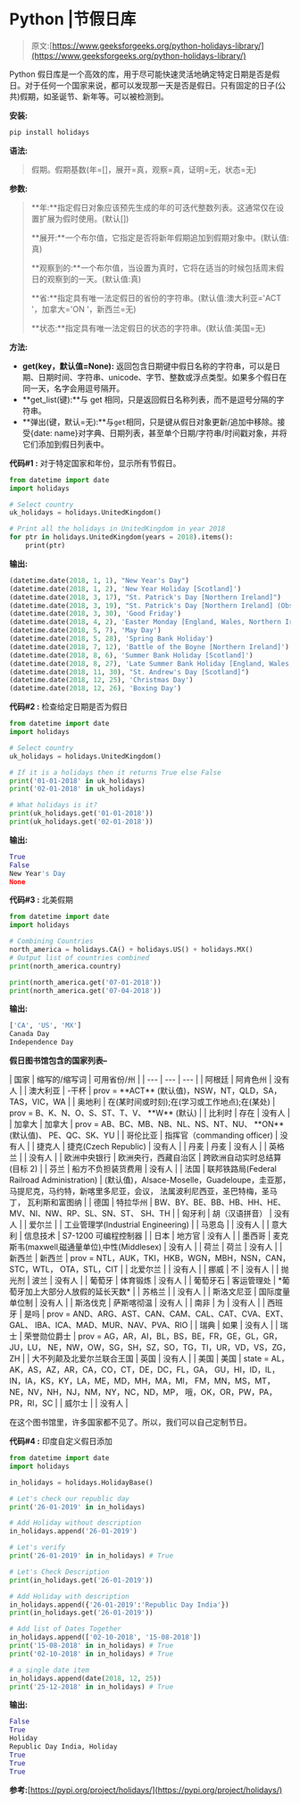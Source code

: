 # Python |节假日库

> 原文:[https://www.geeksforgeeks.org/python-holidays-library/](https://www.geeksforgeeks.org/python-holidays-library/)

Python 假日库是一个高效的库，用于尽可能快速灵活地确定特定日期是否是假日。对于任何一个国家来说，都可以发现那一天是否是假日。只有固定的日子(公共)假期，如圣诞节、新年等。可以被检测到。

**安装:**

```py
pip install holidays
```

**语法:**

> 假期。假期基数(年=[]，展开=真，观察=真，证明=无，状态=无)

**参数:**

> **年:**指定假日对象应该预先生成的年的可迭代整数列表。这通常仅在设置扩展为假时使用。(默认[])
> 
> **展开:**一个布尔值，它指定是否将新年假期追加到假期对象中。(默认值:真)
> 
> **观察到的:**一个布尔值，当设置为真时，它将在适当的时候包括周末假日的观察到的一天。(默认值:真)
> 
> **省:**指定具有唯一法定假日的省份的字符串。(默认值:澳大利亚='ACT '，加拿大='ON '，新西兰=无)
> 
> **状态:**指定具有唯一法定假日的状态的字符串。(默认值:美国=无)

**方法:**

*   **get(key，默认值=None):** 返回包含日期键中假日名称的字符串，可以是日期、日期时间、字符串、unicode、字节、整数或浮点类型。如果多个假日在同一天，名字会用逗号隔开。
*   **get_list(键):**与 get 相同，只是返回假日名称列表，而不是逗号分隔的字符串。
*   **弹出(键，默认=无):**与`get`相同，只是键从假日对象更新/追加中移除。接受{date: name}对字典、日期列表，甚至单个日期/字符串/时间戳对象，并将它们添加到假日列表中。

**代码#1 :** 对于特定国家和年份，显示所有节假日。

```py
from datetime import date
import holidays

# Select country
uk_holidays = holidays.UnitedKingdom()

# Print all the holidays in UnitedKingdom in year 2018
for ptr in holidays.UnitedKingdom(years = 2018).items():
    print(ptr)
```

**输出:**

```py
(datetime.date(2018, 1, 1), "New Year's Day")
(datetime.date(2018, 1, 2), 'New Year Holiday [Scotland]')
(datetime.date(2018, 3, 17), "St. Patrick's Day [Northern Ireland]")
(datetime.date(2018, 3, 19), "St. Patrick's Day [Northern Ireland] (Observed)")
(datetime.date(2018, 3, 30), 'Good Friday')
(datetime.date(2018, 4, 2), 'Easter Monday [England, Wales, Northern Ireland]')
(datetime.date(2018, 5, 7), 'May Day')
(datetime.date(2018, 5, 28), 'Spring Bank Holiday')
(datetime.date(2018, 7, 12), 'Battle of the Boyne [Northern Ireland]')
(datetime.date(2018, 8, 6), 'Summer Bank Holiday [Scotland]')
(datetime.date(2018, 8, 27), 'Late Summer Bank Holiday [England, Wales, Northern Ireland]')
(datetime.date(2018, 11, 30), "St. Andrew's Day [Scotland]")
(datetime.date(2018, 12, 25), 'Christmas Day')
(datetime.date(2018, 12, 26), 'Boxing Day')

```

**代码#2 :** 检查给定日期是否为假日

```py
from datetime import date
import holidays

# Select country
uk_holidays = holidays.UnitedKingdom()

# If it is a holidays then it returns True else False
print('01-01-2018' in uk_holidays)
print('02-01-2018' in uk_holidays)

# What holidays is it?
print(uk_holidays.get('01-01-2018'))
print(uk_holidays.get('02-01-2018'))
```

**输出:**

```py
True
False
New Year's Day
None

```

**代码#3 :** 北美假期

```py
from datetime import date
import holidays

# Combining Countries
north_america = holidays.CA() + holidays.US() + holidays.MX()
# Output list of countries combined
print(north_america.country)

print(north_america.get('07-01-2018'))
print(north_america.get('07-04-2018'))
```

**输出:**

```py
['CA', 'US', 'MX']
Canada Day
Independence Day

```

**假日图书馆包含的国家列表–**

<colgroup><col><col><col></colgroup>
| 国家 | 缩写的/缩写词 | 可用省份/州 |
| --- | --- | --- |
| 阿根廷 | 阿肯色州 | 没有人 |
| 澳大利亚 | -干杯 | prov = **ACT** (默认值)，NSW，NT，QLD，SA，TAS，VIC，WA |
| 奥地利 | 在(某时间或时刻);在(学习或工作地点);在(某处) | prov = B、K、N、O、S、ST、T、V、 **W** (默认) |
| 比利时 | 存在 | 没有人 |
| 加拿大 | 加拿大 | prov = AB、BC、MB、NB、NL、NS、NT、NU、 **ON** (默认值)、
PE、QC、SK、YU |
| 哥伦比亚 | 指挥官（commanding officer) | 没有人 |
| 捷克人 | 捷克(Czech Republic) | 没有人 |
| 丹麦 | 丹麦 | 没有人 |
| 英格兰 |  | 没有人 |
| 欧洲中央银行 | 欧洲央行，西藏自治区 | 跨欧洲自动实时总结算(目标 2) |
| 芬兰 | 船方不负担装货费用 | 没有人 |
| 法国 | 联邦铁路局(Federal Railroad Administration) | (默认值)，Alsace-Moselle，Guadeloupe，圭亚那，
马提尼克，马约特，新喀里多尼亚，会议，
法属波利尼西亚，圣巴特梅，圣马丁，
瓦利斯和富图纳 |
| 德国 | 特拉华州 | BW、BY、BE、BB、HB、HH、HE、MV、NI、NW、RP、SL、SN、ST、
SH、TH |
| 匈牙利 | 胡（汉语拼音） | 没有人 |
| 爱尔兰 |  | 工业管理学(Industrial Engineering) |
| 马恩岛 |  | 没有人 |
| 意大利 | 信息技术 | S7-1200 可编程控制器 |
| 日本 | 地方官 | 没有人 |
| 墨西哥 | 麦克斯韦(maxwellˌ磁通量单位)ˌ中性(Middlesex) | 没有人 |
| 荷兰 | 荷兰 | 没有人 |
| 新西兰 | 新西兰 | prov = NTL，AUK，TKI，HKB，WGN，MBH，NSN，CAN，STC，WTL，
OTA，STL，CIT |
| 北爱尔兰 |  | 没有人 |
| 挪威 | 不 | 没有人 |
| 抛光剂 | 波兰 | 没有人 |
| 葡萄牙 | 体育锻炼 | 没有人 |
| 葡萄牙石 | 客运管理处 | *葡萄牙加上大部分人放假的延长天数* |
| 苏格兰 |  | 没有人 |
| 斯洛文尼亚 | 国际度量单位制 | 没有人 |
| 斯洛伐克 | 萨斯喀彻温 | 没有人 |
| 南非 | 为 | 没有人 |
| 西班牙 | 是吗 | prov = AND、ARG、AST、CAN、CAM、CAL、CAT、CVA、EXT、GAL、
IBA、ICA、MAD、MUR、NAV、PVA、RIO |
| 瑞典 | 如果 | 没有人 |
| 瑞士 | 荣誉勋位爵士 | prov = AG，AR，AI，BL，BS，BE，FR，GE，GL，GR，JU，LU，
NE，NW，OW，SG，SH，SZ，SO，TG，TI，UR，VD，VS，ZG，ZH |
| 大不列颠及北爱尔兰联合王国 | 英国 | 没有人 |
| 美国 | 美国 | state = AL，AK，AS，AZ，AR，CA，CO，CT，DE，DC，FL，GA，
GU，HI，ID，IL，IN，IA，KS，KY，LA，ME，MD，MH，MA，MI，
FM，MN，MS，MT，NE，NV，NH，NJ，NM，NY，NC，ND，MP，
哦，OK，OR，PW，PA，PR，RI，SC |
| 威尔士 |  | 没有人 |

在这个图书馆里，许多国家都不见了。所以，我们可以自己定制节日。

**代码#4 :** 印度自定义假日添加

```py
from datetime import date
import holidays

in_holidays = holidays.HolidayBase()

# Let's check our republic day
print('26-01-2019' in in_holidays)

# Add Holiday without description
in_holidays.append('26-01-2019')

# Let's verify
print('26-01-2019' in in_holidays) # True

# Let's Check Description
print(in_holidays.get('26-01-2019'))

# Add Holiday with description
in_holidays.append({'26-01-2019':'Republic Day India'})
print(in_holidays.get('26-01-2019'))

# Add list of Dates Together
in_holidays.append(['02-10-2018', '15-08-2018'])
print('15-08-2018' in in_holidays) # True
print('02-10-2018' in in_holidays) # True

# a single date item
in_holidays.append(date(2018, 12, 25))
print('25-12-2018' in in_holidays) # True
```

**输出:**

```py
False 
True 
Holiday 
Republic Day India, Holiday
True 
True 
True 

```

**参考:**[https://pypi.org/project/holidays/](https://pypi.org/project/holidays/)